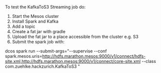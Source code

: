 To test the KafkaToS3 Streaming job do:

1. Start the Mesos cluster
2. Install Spark and Kafka
3. Add a topic
4. Create a fat jar with gradle
5. Upload the fat jar to a place accessible from the cluster e.g. S3
6. Submit the spark job with:

dcos spark run --submit-args="--supervise --conf spark.mesos.uris=http://hdfs.marathon.mesos:9000/v1/connect/hdfs-site.xml,http://hdfs.marathon.mesos:9000/v1/connect/core-site.xml --class com.zuehlke.hackzurich.KafkaToS3 <jar-location> <kafkaBrokerInclPort> <topicName> <bucketName> <awsId> <awsSecret>"
